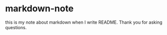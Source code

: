 # markdown-note
this is my note about markdown when I write README. Thank you for asking questions.
